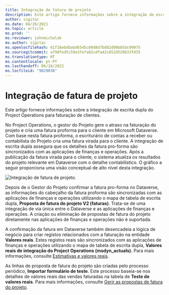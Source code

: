 ```yaml
---
title: Integração de fatura de projeto
description: Este artigo fornece informações sobre a integração de escrita dupla do Project Operations para faturação de clientes.
author: sigitac
ms.date: 04/26/2021
ms.topic: article
ms.prod: ''
ms.reviewer: johnmichalak
ms.author: sigitac
ms.openlocfilehash: 61f16ebdbabd6545c09d8d7bd82d99b85dc09975
ms.sourcegitcommit: a798fed5c59e3fefa62cdfa42c852d529b33fd35
ms.translationtype: HT
ms.contentlocale: pt-PT
ms.lasthandoff: 06/18/2022
ms.locfileid: "9029038"
---
```

# <a name="project-invoice-integration"></a>Integração de fatura de projeto

Este artigo fornece informações sobre a integração de escrita dupla do Project Operations para faturação de clientes.

No Project Operations, o gestor do Projeto gere o atraso na faturação do projeto e cria uma fatura proforma para o cliente em Microsoft Dataverse. Com base nesta fatura proforma, o escriturário de contas a receber ou contabilista do Projeto cria uma fatura virada para o cliente. A integração de escrita dupla assegura que os detalhes da fatura pro-forma são sincronizados com as aplicações de finanças e operações. Após a publicação da fatura virada para o cliente, o sistema atualiza os resultados do projeto relevante em Dataverse com o detalhe contabilístico. O gráfico a seguir proporciona uma visão conceptual de alto nível desta integração.

   ![Integração de fatura de projeto.](./media/DW5Invoicing.png)

Depois de o Gestor do Projeto confirmar a fatura pro-forma no Dataverse, as informações do cabeçalho da fatura proforma são sincronizadas com as aplicações de finanças e operações utilizando o mapa de tabela de escrita dupla, **Proposta de fatura do projeto V2 (faturas)**. Trata-se de uma integração de via única entre o Dataverse e as aplicações de finanças e operações. A criação ou eliminação de propostas de fatura do projeto diretamente nas aplicações de finanças e operações não é suportada.

A confirmação da fatura em Dataverse também desencadeia a lógica de negócio para criar registos relacionados com a faturação na entidade **Valores reais**. Estes registos reais são sincronizados com as aplicações de finanças e operações utilizando o mapa de tabela de escrita dupla, **Valores reais de integração do Project Operations (msdyn\_actuals).** Para mais informações, consulte [Estimativas e valores reais](resource-dual-write-estimates-actuals.md). 

As linhas de proposta de fatura do projeto são criadas pelo processo periódico, **Importar formulário de teste**. Este processo baseia-se nos detalhes de valores reais das vendas faturadas na tabela de **Teste de valores reais**. Para mais informações, consulte [Gerir as propostas de fatura do projeto](../invoicing/format-update-project-invoice-proposals.md#create-project-invoice-proposals). 
